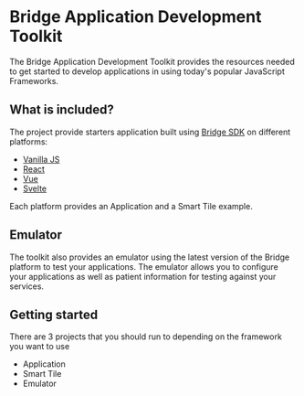 # Bridge Application Development Toolkit

The Bridge Application Development Toolkit provides the resources needed to get started to develop applications in using
today's popular JavaScript Frameworks.

## What is included?

The project provide starters application built using [Bridge SDK](https://arrowhealth.github.io/bridge-sdk/) on different platforms:

- [Vanilla JS](vanilla)
- [React](react)
- [Vue](vue)
- [Svelte](svelte)

Each platform provides an Application and a Smart Tile example.

## Emulator

The toolkit also provides an emulator using the latest version of the Bridge platform to test your applications. The emulator
allows you to configure your applications as well as patient information for testing against your services.

## Getting started

There are 3 projects that you should run to depending on the framework you want to use

* Application
* Smart Tile
* Emulator
